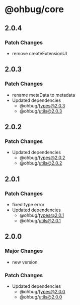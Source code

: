 # @ohbug/core

## 2.0.4

### Patch Changes

- remove createExtensionUI

## 2.0.3

### Patch Changes

- rename metaData to metadata
- Updated dependencies
  - @ohbug/types@2.0.3
  - @ohbug/utils@2.0.3

## 2.0.2

### Patch Changes

- Updated dependencies
  - @ohbug/types@2.0.2
  - @ohbug/utils@2.0.2

## 2.0.1

### Patch Changes

- fixed type error
- Updated dependencies
  - @ohbug/types@2.0.1
  - @ohbug/utils@2.0.1

## 2.0.0

### Major Changes

- new version

### Patch Changes

- Updated dependencies
  - @ohbug/types@2.0.0
  - @ohbug/utils@2.0.0
